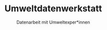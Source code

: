 ---
title: Umweltdatenwerkstatt
url:
ended: no
picture:
  src: /files/projects/ki-iw.jpg
  title: KI-Ideenwerkstatt Illustration
  license:
  license_url:
subtitle_en: data work with environmental associations
topics_en:
  - environmental data
subtitle: "Datenarbeit mit Umweltexper*innen"
topics:
  - Umweltdaten
text: "Wie stark ist das Grundwasser in meiner Region mit Nitrat belastet? Welche Insektenarten sind in Deutschland am stärksten vom Aussterben bedroht? Und gibt es offene Daten über die Müllverwertung in meiner Stadt? Mit der **Umweltdatenwerkstatt** starten wir zusammen mit der **[KI-Ideenwerkstatt des BMUV](https://www.ki-ideenwerkstatt.de/)** ein neues Projekt rund ums Thema Umweltdaten: Wir tauchen gemeinsam mit Organisationen, Verbänden und Initiativen aus dem Umweltschutz tiefer in die Welt der Daten ein, vermitteln Datenkompetenzen und probieren neue digitale, KI-gestützte Methoden aus.
  Alle Workshops und Lernmaterialien und die entstehenden Datenprojekte werden dokumentiert und unter einer freien Lizenz kostenfrei online zur Verfügung gestellt.
  <br><br>Du möchtest teilnehmen? <a href='/workshops/umweltdatenwerkstatt/'>Dann melde dich hier an.</a>"

text_en: |-
    How polluted with nitrate is the ground water in my region? What kinds of insects are most prone to extinction in Germany? Is there open data about garbage processing in my city? We're launching our new project **Umweltdatenwerkstatt** together with the **[KI-Ideenwerkstatt des BMUV](https://www.ki-ideenwerkstatt.de/)**, all around the topic of environmental data: Together with organizations, associations and initiatives, we dive deeper into the world of data, convey data competencies and try out new digital methods.
    All workshops and learning materials and the data-driven projects will be documented and released online under open licences and free of charge.

foerderhinweis: |-
  **Förderhinweis:**

  Dieses Projekt wird gefördert durch das [Bundesministerium für Umwelt, Naturschutz, nukleare Sicherheit und Verbraucherschutz](https://www.bmuv.de/), koordiniert durch die [ZUG](https://www.z-u-g.org/).

  <div class="funding">
    <img alt="Logo BMUV" src="/files/projects/logo-bmu.svg" width="220px">
    <img alt="Logo ZUG" src="/files/projects/logo-zug.svg" width="200px">
    <img alt="Logo Civic Coding" src="/files/projects/Civic_CodingLogo.png" width="180px">
  </div>

  Die Verantwortung für den Inhalt dieser Veröffentlichung liegt bei den Autorinnen und Autoren.

foerderhinweis_en: |-
  This project is financially supported by [Federal Ministry for the Environment, Nature Conservation and Nuclear Safety](https://www.bmu.de/) (BMU).

  <div class="funding">
      <img alt="Logo BMU" src="/files/projects/logo-bmu.svg" width="220px">
      <img alt="Logo UBA" src="/files/projects/logo-uba.jpg" width="170px">
      <img alt="Logo Civic Coding" src="/files/projects/Civic_CodingLogo.png" width="500px">
  </div>

  The publisher is responsible for the content of this publication.

---